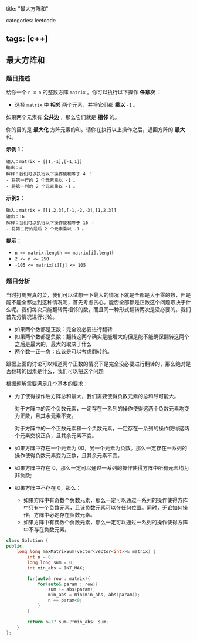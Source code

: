 title: "最大方阵和"

categories: leetcode

tags: [c++]
---
## 最大方阵和
### 题目描述

给你一个 `n x n` 的整数方阵 `matrix` 。你可以执行以下操作 **任意次** ：

- 选择 `matrix` 中 **相邻** 两个元素，并将它们都 **乘以** `-1` 。

如果两个元素有 **公共边** ，那么它们就是 **相邻** 的。

你的目的是 **最大化** 方阵元素的和。请你在执行以上操作之后，返回方阵的 **最大** 和。

 **示例 1：**

~~~
输入：matrix = [[1,-1],[-1,1]]
输出：4
解释：我们可以执行以下操作使和等于 4 ：
- 将第一行的 2 个元素乘以 -1 。
- 将第一列的 2 个元素乘以 -1 。
~~~

**示例2：**

```
输入：matrix = [[1,2,3],[-1,-2,-3],[1,2,3]]
输出：16
解释：我们可以执行以下操作使和等于 16 ：
- 将第二行的最后 2 个元素乘以 -1 。
```

**提示：**

- `n == matrix.length == matrix[i].length`
- `2 <= n <= 250`
- `-105 <= matrix[i][j] <= 105`

### 题目分析

当时打周赛真的菜，我们可以试想一下最大的情况下就是全都是大于零的数，但是能不能全都达到这种情况呢，首先考虑贪心。能否全部都是正数这个问题取决于什么呢。我们每次只能翻转两相邻的数，而且同一种形式翻转两次是没必要的。我们首先分情况进行讨论。

* 如果两个数都是正数：完全没必要进行翻转
* 如果两个数都是负数：翻转这两个确实是能增大的但是能不能确保翻转这两个之后是最大的，最大的取决于什么
* 两个数一正一负：应该是可以考虑翻转的。

跟据上面的讨论可以知道两个正数的情况下是完全没必要进行翻转的，那么绝对是否翻转的因素是什么，我们可以把这个问题

根据题解需要满足几个基本的要求：

* 为了使得操作后方阵总和最大，我们需要使得负数元素的总和尽可能大。

  对于方阵中的两个负数元素，一定存在一系列的操作使得这两个负数元素均变为正数，且其余元素不变。

  对于方阵中的一个正数元素和一个负数元素，一定存在一系列的操作使得这两个元素交换正负，且其余元素不变。

* 如果方阵中存在一个元素为 00，另一个元素为负数。那么一定存在一系列的操作使得负数元素变为正数，且其余元素不变。

* 如果方阵中存在 0，那么一定可以通过一系列的操作使得方阵中所有元素均为非负数;

* 如果方阵中不存在 0，那么：

  * 如果方阵中有奇数个负数元素，那么一定可以通过一系列的操作使得方阵中只有一个负数元素，且该负数元素可以在任何位置。同时，无论如何操作，方阵中必定存在负数元素。
  * 如果方阵中有偶数个负数元素，那么一定可以通过一系列的操作使得方阵中不存在负数元素。

~~~c++
class Solution {
public:
    long long maxMatrixSum(vector<vector<int>>& matrix) {
        int n = 0;
        long long sum = 0;
        int min_abs = INT_MAX;

        for(auto& row : matrix){
            for(auto& param : row){
                sum += abs(param);
                min_abs = min(min_abs, abs(param));
                n += param<0;
            }
        }

        return n&1? sum-2*min_abs: sum;
    }
};
~~~

